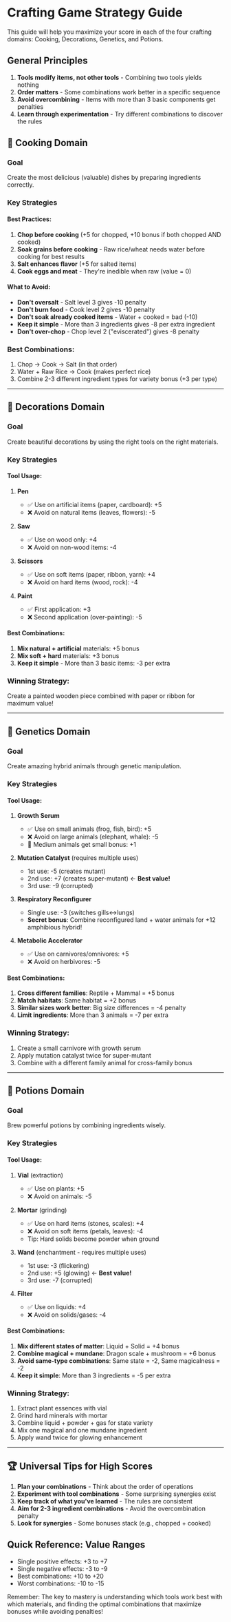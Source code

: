 # Crafting Game Strategy Guide

This guide will help you maximize your score in each of the four crafting domains: Cooking, Decorations, Genetics, and Potions.

## General Principles

1. **Tools modify items, not other tools** - Combining two tools yields nothing
2. **Order matters** - Some combinations work better in a specific sequence
3. **Avoid overcombining** - Items with more than 3 basic components get penalties
4. **Learn through experimentation** - Try different combinations to discover the rules

## 🍳 Cooking Domain

### Goal
Create the most delicious (valuable) dishes by preparing ingredients correctly.

### Key Strategies

#### Best Practices:
1. **Chop before cooking** (+5 for chopped, +10 bonus if both chopped AND cooked)
2. **Soak grains before cooking** - Raw rice/wheat needs water before cooking for best results
3. **Salt enhances flavor** (+5 for salted items)
4. **Cook eggs and meat** - They're inedible when raw (value = 0)

#### What to Avoid:
- **Don't oversalt** - Salt level 3 gives -10 penalty
- **Don't burn food** - Cook level 2 gives -10 penalty
- **Don't soak already cooked items** - Water + cooked = bad (-10)
- **Keep it simple** - More than 3 ingredients gives -8 per extra ingredient
- **Don't over-chop** - Chop level 2 ("eviscerated") gives -8 penalty

### Best Combinations:
1. Chop → Cook → Salt (in that order)
2. Water + Raw Rice → Cook (makes perfect rice)
3. Combine 2-3 different ingredient types for variety bonus (+3 per type)

---

## 🎨 Decorations Domain

### Goal
Create beautiful decorations by using the right tools on the right materials.

### Key Strategies

#### Tool Usage:
1. **Pen** 
   - ✅ Use on artificial items (paper, cardboard): +5
   - ❌ Avoid on natural items (leaves, flowers): -5

2. **Saw**
   - ✅ Use on wood only: +4
   - ❌ Avoid on non-wood items: -4

3. **Scissors**
   - ✅ Use on soft items (paper, ribbon, yarn): +4
   - ❌ Avoid on hard items (wood, rock): -4

4. **Paint**
   - ✅ First application: +3
   - ❌ Second application (over-painting): -5

#### Best Combinations:
1. **Mix natural + artificial** materials: +5 bonus
2. **Mix soft + hard** materials: +3 bonus
3. **Keep it simple** - More than 3 basic items: -3 per extra

### Winning Strategy:
Create a painted wooden piece combined with paper or ribbon for maximum value!

---

## 🧬 Genetics Domain

### Goal
Create amazing hybrid animals through genetic manipulation.

### Key Strategies

#### Tool Usage:
1. **Growth Serum**
   - ✅ Use on small animals (frog, fish, bird): +5
   - ❌ Avoid on large animals (elephant, whale): -5
   - 🤷 Medium animals get small bonus: +1

2. **Mutation Catalyst** (requires multiple uses)
   - 1st use: -5 (creates mutant)
   - 2nd use: +7 (creates super-mutant) ← **Best value!**
   - 3rd use: -9 (corrupted)

3. **Respiratory Reconfigurer**
   - Single use: -3 (switches gills↔lungs)
   - **Secret bonus**: Combine reconfigured land + water animals for +12 amphibious hybrid!

4. **Metabolic Accelerator**
   - ✅ Use on carnivores/omnivores: +5
   - ❌ Avoid on herbivores: -5

#### Best Combinations:
1. **Cross different families**: Reptile + Mammal = +5 bonus
2. **Match habitats**: Same habitat = +2 bonus
3. **Similar sizes work better**: Big size differences = -4 penalty
4. **Limit ingredients**: More than 3 animals = -7 per extra

### Winning Strategy:
1. Create a small carnivore with growth serum
2. Apply mutation catalyst twice for super-mutant
3. Combine with a different family animal for cross-family bonus

---

## 🧪 Potions Domain

### Goal
Brew powerful potions by combining ingredients wisely.

### Key Strategies

#### Tool Usage:
1. **Vial** (extraction)
   - ✅ Use on plants: +5
   - ❌ Avoid on animals: -5

2. **Mortar** (grinding)
   - ✅ Use on hard items (stones, scales): +4
   - ❌ Avoid on soft items (petals, leaves): -4
   - Tip: Hard solids become powder when ground

3. **Wand** (enchantment - requires multiple uses)
   - 1st use: -3 (flickering)
   - 2nd use: +5 (glowing) ← **Best value!**
   - 3rd use: -7 (corrupted)

4. **Filter**
   - ✅ Use on liquids: +4
   - ❌ Avoid on solids/gases: -4

#### Best Combinations:
1. **Mix different states of matter**: Liquid + Solid = +4 bonus
2. **Combine magical + mundane**: Dragon scale + mushroom = +6 bonus
3. **Avoid same-type combinations**: Same state = -2, Same magicalness = -2
4. **Keep it simple**: More than 3 ingredients = -5 per extra

### Winning Strategy:
1. Extract plant essences with vial
2. Grind hard minerals with mortar
3. Combine liquid + powder + gas for state variety
4. Mix one magical and one mundane ingredient
5. Apply wand twice for glowing enhancement

---

## 🏆 Universal Tips for High Scores

1. **Plan your combinations** - Think about the order of operations
2. **Experiment with tool combinations** - Some surprising synergies exist
3. **Keep track of what you've learned** - The rules are consistent
4. **Aim for 2-3 ingredient combinations** - Avoid the overcombination penalty
5. **Look for synergies** - Some bonuses stack (e.g., chopped + cooked)

## Quick Reference: Value Ranges
- Single positive effects: +3 to +7
- Single negative effects: -3 to -9  
- Best combinations: +10 to +20
- Worst combinations: -10 to -15

Remember: The key to mastery is understanding which tools work best with which materials, and finding the optimal combinations that maximize bonuses while avoiding penalties! 